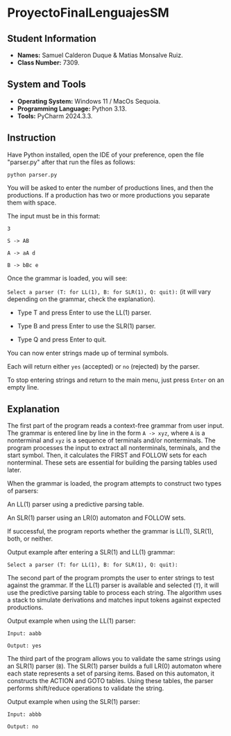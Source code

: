 # ProyectoFinalLenguajesSM
## Student Information
- **Names:** Samuel Calderon Duque & Matias Monsalve Ruiz.
- **Class Number:** 7309.
## System and Tools 
- **Operating System:** Windows 11 / MacOs Sequoia.
- **Programming Language:** Python 3.13.
- **Tools:** PyCharm 2024.3.3.
## Instruction
 Have Python installed, open the IDE of your preference, open the file "parser.py" after that run the files as follows: 

``` 
python parser.py
```

You will be asked to enter the number of productions lines, and then the productions. If a production has two or more productions you separate them with space.

The input must be in this format:

`3`

`S -> AB`

`A -> aA d`

`B -> bBc e`

Once the grammar is loaded, you will see:

`Select a parser (T: for LL(1), B: for SLR(1), Q: quit):` (it will vary depending on the grammar, check the explanation).

- Type T and press Enter to use the LL(1) parser.

- Type B and press Enter to use the SLR(1) parser.

- Type Q and press Enter to quit.

You can now enter strings made up of terminal symbols.

Each will return either  `yes` (accepted) or `no` (rejected) by the parser.

To stop entering strings and return to the main menu, just press `Enter` on an empty line.

## Explanation 
The first part of the program reads a context-free grammar from user input. The grammar is entered line by line in the form `A -> xyz`, where `A` is a nonterminal and `xyz` is a sequence of terminals and/or nonterminals. The program processes the input to extract all nonterminals, terminals, and the start symbol. Then, it calculates the FIRST and FOLLOW sets for each nonterminal. These sets are essential for building the parsing tables used later.

When the grammar is loaded, the program attempts to construct two types of parsers:

An LL(1) parser using a predictive parsing table.

An SLR(1) parser using an LR(0) automaton and FOLLOW sets.

If successful, the program reports whether the grammar is LL(1), SLR(1), both, or neither.

Output example after entering a SLR(1) and LL(1) grammar:

`Select a parser (T: for LL(1), B: for SLR(1), Q: quit):`

The second part of the program prompts the user to enter strings to test against the grammar. If the LL(1) parser is available and selected (`T`), it will use the predictive parsing table to process each string. The algorithm uses a stack to simulate derivations and matches input tokens against expected productions.

Output example when using the LL(1) parser:

`Input: aabb`

`Output: yes`

The third part of the program allows you to validate the same strings using an SLR(1) parser (`B`). The SLR(1) parser builds a full LR(0) automaton where each state represents a set of parsing items. Based on this automaton, it constructs the ACTION and GOTO tables. Using these tables, the parser performs shift/reduce operations to validate the string.

Output example when using the SLR(1) parser:

`Input: abbb`

`Output: no`



